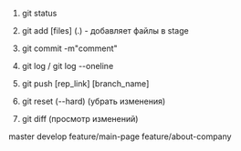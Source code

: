 1. git status
2. git add [files] (.) - добавляет файлы в stage
3. git commit -m"comment"
4. git log / git log --oneline
5. git push [rep_link] [branch_name]

6. git reset (--hard) (убрать изменения)
7. git diff (просмотр изменений)

master
develop
feature/main-page
feature/about-company
